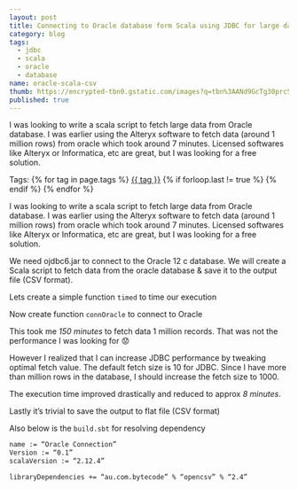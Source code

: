 ```yaml
---
layout: post
title: Connecting to Oracle database form Scala using JDBC for large data
category: blog
tags:
  - jdbc
  - scala
  - oracle
  - database
name: oracle-scala-csv
thumb: https://encrypted-tbn0.gstatic.com/images?q=tbn%3AANd9GcTg30prcSNXwDpUnRH71m49YDm9VCaqSfBpZ9UH_oZWDvPke0JU
published: true
---
```


I was looking to write a scala script to fetch large data from Oracle database. I was earlier using the Alteryx software to fetch data (around 1 million rows) from oracle which took around 7 minutes. Licensed softwares like Alteryx or Informatica, etc are great, but I was looking for a free solution.<!-- truncate_here -->

<p>Tags: {% for tag in page.tags %} <a class="mytag" href="/tag/{{ tag }}" title="View posts tagged with &quot;{{ tag }}&quot;">{{ tag }}</a>  {% if forloop.last != true %} {% endif %} {% endfor %} </p>

I was looking to write a scala script to fetch large data from Oracle database. I was earlier using the Alteryx software to fetch data (around 1 million rows) from oracle which took around 7 minutes. Licensed softwares like Alteryx or Informatica, etc are great, but I was looking for a free solution. 

We need ojdbc6.jar to connect to the Oracle 12 c database. We will create a Scala script to fetch data from the oracle database & save it to the output file (CSV format).


Lets create a simple function `timed` to time our execution



<script src="https://gist.github.com/tushar-sharma/19b89ae593a079fea029924216dd490e.js"></script>


Now create  function `connOracle` to connect to Oracle


<script src="https://gist.github.com/tushar-sharma/2095d844b5b48639bb612cf5ec332f21.js"></script>

This took me *150  minutes* to fetch data 1 million records. That was not the performance I was looking for 😟

However I realized that I can increase JDBC performance by tweaking optimal fetch value. The default fetch size is 10 for JDBC. Since I have more than million rows in the database, I should increase the fetch size to 1000. 

<script src="https://gist.github.com/tushar-sharma/04c35e6a858012c8969b6071f9c736aa.js"></script>


The execution time improved drastically  and reduced to approx *8 minutes*. 

Lastly it’s trivial to save the output to flat file (CSV format) 


<script src="https://gist.github.com/tushar-sharma/a47b868d724e24fef187e3d994db451e.js"></script>

Also below is the `build.sbt` for resolving dependency 

```sh
name := “Oracle Connection”
Version := “0.1”
scalaVersion := “2.12.4”

libraryDependencies += “au.com.bytecode” % “opencsv” % “2.4”
```
